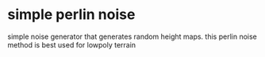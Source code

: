 # simple perlin noise
simple noise generator that generates random height maps. this perlin noise method is best used for lowpoly terrain
